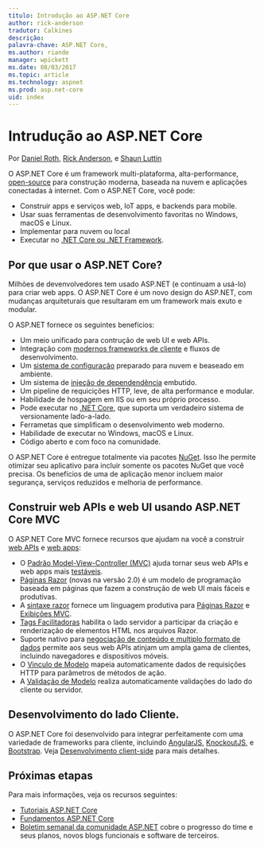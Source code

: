 ```yaml
---
título: Introdução ao ASP.NET Core
author: rick-anderson
tradutor: Calkines
descrição: 
palavra-chave: ASP.NET Core,
ms.author: riande
manager: wpickett
ms.date: 08/03/2017
ms.topic: article
ms.technology: aspnet
ms.prod: asp.net-core
uid: index
---
```


# Intrudução ao ASP.NET Core

Por [Daniel Roth](https://github.com/danroth27), [Rick Anderson](https://twitter.com/RickAndMSFT), e [Shaun Luttin](https://twitter.com/dicshaunary)

O ASP.NET Core é um framework multi-plataforma, alta-performance, [open-source](https://github.com/aspnet/home) para construção moderna, baseada na nuvem e aplicações conectadas à internet. Com o ASP.NET Core, você pode:

* Construir apps e serviços web, IoT apps, e backends para mobile.
* Usar suas ferramentas de desenvolvimento favoritas no Windows, macOS e Linux.
* Implementar para nuvem ou local
* Executar no [.NET Core ou .NET Framework](https://docs.microsoft.com/dotnet/articles/standard/choosing-core-framework-server).

## Por que usar o ASP.NET Core?

Milhões de devenvolvedores tem usado ASP.NET (e continuam a usá-lo) para criar web apps. O ASP.NET Core é um novo design do ASP.NET, com mudanças arquiteturais que resultaram em um framework mais exuto e modular.

O ASP.NET fornece os seguintes benefícios:

* Um meio unificado para contrução de web UI e web APIs.
* Integração com [modernos frameworks de cliente](xref:client-side/index) e fluxos de desenvolvimento.
* Um [sistema de configuração](xref:fundamentals/configuration) preparado para nuvem e beaseado em ambiente.
* Um sistema de [injeção de dependendência](xref:fundamentals/dependency-injection) embutido.
* Um pipeline de requicições HTTP, leve, de alta performance e modular.
* Habilidade de hospagem em IIS ou em seu próprio processo.
* Pode executar no [.NET Core](https://docs.microsoft.com/dotnet/articles/standard/choosing-core-framework-server), que suporta um verdadeiro sistema de versionamente lado-a-lado.
* Ferrametas que simplificam o desenvolvimento web moderno.
* Habilidade de executar no Windows, macOS e Linux.
* Código aberto e com foco na comunidade.

O ASP.NET Core é entregue totalmente via pacotes [NuGet](https://www.nuget.org/). Isso lhe permite otimizar seu aplicativo para incluir somente os pacotes NuGet que você precisa. Os benefícios de uma de aplicação menor incluem maior segurança, serviços reduzidos e melhoria de performance.

## Construir web APIs e web UI usando ASP.NET Core MVC

O ASP.NET Core MVC fornece recursos que ajudam na você a construir [web APIs](xref:tutorials/index#building-web-apis) e [web apps](xref:tutorials/index#building-web-applications):

* O [Padrão Model-View-Controller (MVC)](xref:mvc/overview) ajuda tornar seus web APIs e web apps mais [testáveis](testing/index.md).
* [Páginas Razor](xref:mvc/razor-pages/index) (novas na versão 2.0) é um modelo de programação baseada em páginas que fazem a construção de web UI mais fáceis e produtivas.
* A [sintaxe razor](xref:mvc/views/razor) fornece um linguagem produtiva para [Páginas Razor](xref:mvc/razor-pages/index) e [Exibições MVC](xref:mvc/views/overview).
* [Tags Facilitadoras](xref:mvc/views/tag-helpers/intro) habilita o lado servidor a participar da criação e renderização de elementos HTML nos arquivos Razor.
* Suporte nativo para [negociação de conteúdo e multiplo formato de dados](xref:mvc/models/formatting.md) permite aos seus web APIs 
atinjam um ampla gama de clientes, incluindo navegadores e dispositivos móveis.
* O [Vinculo de Modelo](xref:mvc/models/model-binding) mapeia automaticamente dados de requisições HTTP para parâmetros de métodos de ação.
* A [Validação de Modelo](xref:mvc/model/validation) realiza automaticamente validações do lado do cliente ou servidor.

## Desenvolvimento do lado Cliente.

O ASP.NET Core foi desenvolvido para integrar perfeitamente com uma variedade de frameworks para cliente, incluindo [AngularJS](xref:client-side/angular), [KnockoutJS](xref:client-side/knockout), e [Bootstrap](xref:client-side/bootstrap). Veja [Desenvolvimento client-side](xref:client-side/index.md) para mais detalhes.


## Próximas etapas

Para mais informações, veja os recursos seguintes:

* [Tutoriais ASP.NET Core](xref:tutorials/index)
* [Fundamentos ASP.NET Core](xref:fundamentals/index)
* [Boletim semanal da comunidade ASP.NET](https://live.asp.net/) cobre o progresso do time e seus planos, novos blogs funcionais e software de terceiros.
